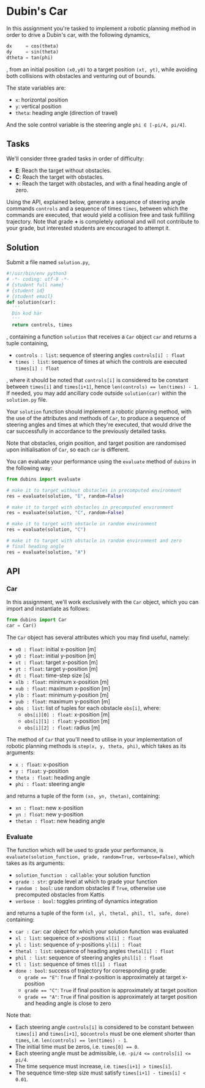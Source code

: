# Dubin's Car

In this assignment you're tasked to implement a robotic planning method in order to drive a Dubin's car, with the following dynamics,
```python
dx     = cos(theta)
dy     = sin(theta)
dtheta = tan(phi)
```
, from an initial position `(x0,y0)` to a target position `(xt, yt)`, while avoiding both collisions with obstacles and venturing out of bounds.

The state variables are:
 - `x`: horizontal position
 - `y`: vertical position
 - `theta`: heading angle (direction of travel)

And the sole control variable is the steering angle `phi ∈ [-pi/4, pi/4]`.

## Tasks

We'll consider three graded tasks in order of difficulty:
 - **E**: Reach the target without obstacles.
 - **C**: Reach the target with obstacles.
 - **+**: Reach the target with obstacles, and with a final heading angle of zero.

Using the API, explained below, generate a sequence of steering angle commands `controls` and a sequence of times `times`, between which the commands are executed, that would yield a collision free and task fulfilling trajectory. Note that grade **+** is completely optional and will not contribute to your grade, but interested students are encouraged to attempt it.

## Solution
Submit a file named `solution.py`,
```python
#!/usr/bin/env python3
# -*- coding: utf-8 -*-
# {student full name}
# {student id}
# {student email}
def solution(car):
  '''
  Din kod här
  '''
  return controls, times
```
, containing a function `solution` that receives a `Car` object `car` and returns a tuple containing,
 - `controls : list`: sequence of steering angles `controls[i] : float`
 - `times : list`: sequence of times at which the controls are executed `times[i] : float`

, where it should be noted that `controls[i]` is considered to be constant between `times[i]` and `times[i+1]`, hence `len(controls) == len(times) - 1`. If needed, you may add ancillary code outside `solution(car)` within the `solution.py` file.

Your `solution` function should implement a robotic planning method, with the use of the attributes and methods of `Car`, to produce a sequence of steering angles and times at which they're executed, that would drive the car successfully in accordance to the previously detailed tasks.

Note that obstacles, origin position, and target position are randomised upon initialisation of `Car`, so each `car` is different.

You can evaluate your performance using the `evaluate` method of `dubins` in the following way:

```python
from dubins import evaluate

# make it to target without obstacles in precomputed environment
res = evaluate(solution, "E", random=False)

# make it to target with obstacles in precomputed environment
res = evaluate(solution, "C", random=False)

# make it to target with obstacle in random environment
res = evaluate(solution, "C")

# make it to target with obstacle in random environment and zero
# final heading angle
res = evaluate(solution, "A")
```

## API

### Car

In this assignment, we'll work exclusively with the `Car` object, which you can import and instantiate as follows:

```python
from dubins import Car
car = Car()
```

The `Car` object has several attributes which you may find useful, namely:
 - `x0 : float`: initial x-position [m]
 - `y0 : float`: initial y-position [m]
 - `xt : float`: target x-position [m]
 - `yt : float`: target y-position [m]
 - `dt : float`: time-step size [s]
 - `xlb : float`: minimum x-position [m]
 - `xub : float`: maximum x-position [m]
 - `ylb : float`: minimum y-position [m]
 - `yub : float`: maximum y-position [m]
 - `obs : list`: list of tuples for each obstacle `obs[i]`, where:
   - `obs[i][0] : float`: x-position [m]
   - `obs[i][1] : float`: y-position [m]
   - `obs[i][2] : float`: radius [m]

The method of `Car` that you'll need to utilise in your implementation of robotic planning methods is `step(x, y, theta, phi)`, which takes as its arguments:
 - `x : float`: x-position
 - `y : float`: y-position
 - `theta : float`: heading angle
 - `phi : float`: steering angle

and returns a tuple of the form `(xn, yn, thetan)`, containing:
 - `xn : float`: new x-position
 - `yn : float`: new y-position
 - `thetan : float`: new heading angle

### Evaluate

The function which will be used to grade your performance, is `evaluate(solution_function, grade, random=True, verbose=False)`, which takes as its arguments:
 - `solution_function : callable`: your solution function
 - `grade : str`: grade level at which to grade your function
 - `random : bool`: use random obstacles if `True`, otherwise use precomputed obstacles from Kattis
 - `verbose : bool`: toggles printing of dynamics integration

and returns a tuple of the form `(xl, yl, thetal, phil, tl, safe, done)` containing:
 - `car : Car`: car object for which your solution function was evaluated
 - `xl : list`: sequence of x-positions `xl[i] : float`
 - `yl : list`: sequence of y-positions `yl[i] : float`
 - `thetal : list`: sequence of heading angles `thetal[i] : float`
 - `phil : list`: sequence of steering angles `phil[i] : float`
 - `tl : list`: sequence of times `tl[i] : float`
 - `done : bool`: success of trajectory for corresponding grade:
   - `grade == "E"`: `True` if final x-position is approximately at target x-position
   - `grade == "C"`: `True` if final position is approximately at target position
   - `grade == "A"`: `True` if final position is approximately at target position and heading angle is close to zero

Note that:
 - Each steering angle `controls[i]` is considered to be constant between `times[i]` and `times[i+1]`, so`controls` must be one element shorter than `times`, i.e. `len(controls) == len(times) - 1`.
 - The initial time must be zeros, i.e. `times[0] == 0`.
 - Each steering angle must be admissible, i.e. `-pi/4 <= controls[i] <= pi/4`.
 - The time sequence must increase, i.e. `times[i+1] > times[i]`.
 - The sequence time-step size must satisfy `times[i+1] - times[i] < 0.01`.
